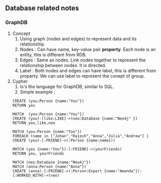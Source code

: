 ## Database related notes
### GraphDB
1. Concept
    1. Using graph (nodes and edges) to represent data and its relationship.
    2. Nodes : Can have name, key-value pair **property**. Each node is an entity, this is different from RDB.
    3. Edges : Same as nodes. Link nodes together to represent the relationship between nodes. It is directed.
    4. Label : Both nodes and edges can have label, this is different from property. We can use label to represent the conept of group.
2. Cypher
    1. Is's the language for GraphDB, similar to SQL.
    2. Simple example : 
    ```cypher
    CREATE (you:Person {name:"You"})
    RETURN you
   
    MATCH  (you:Person {name:"You"})
    CREATE (you)-[like:LIKE]->(neo:Database {name:"Neo4j" })
    RETURN you,like,neo

    MATCH (you:Person {name:"You"})
    FOREACH (name in ["Johan","Rajesh","Anna","Julia","Andrew"] |
    CREATE (you)-[:FRIEND]->(:Person {name:name}))

    MATCH (you {name:"You"})-[:FRIEND]->(yourFriends)
    RETURN you, yourFriends

    MATCH (neo:Database {name:"Neo4j"})
    MATCH (anna:Person {name:"Anna"})
    CREATE (anna)-[:FRIEND]->(:Person:Expert {name:"Amanda"})-[:WORKED_WITH]->(neo)
    ```
